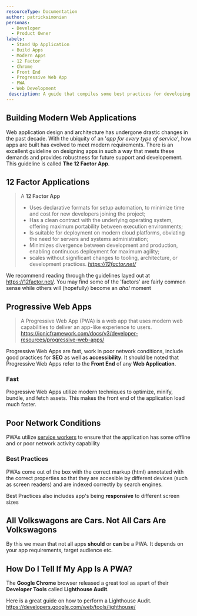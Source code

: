 ```yaml
---
resourceType: Documentation
author: patricksimonian
personas:
  - Developer
  - Product Owner
labels:
  - Stand Up Application
  - Build Apps
  - Modern Apps
  - 12 Factor
  - Chrome
  - Front End
  - Progressive Web App
  - PWA
  - Web Development
 description: A guide that compiles some best practices for developing applications in the modern world. This guide speaks on 12 Factor Apps as well as Progressive Web Apps.
---
```


## Building Modern Web Applications

Web application design and architecture has undergone drastic changes in the past decade. With the ubiquity of an '*app for every type of service*',
how apps are built has evolved to meet modern requirements. There is an excellent guideline on designing apps in such a way that meets these
demands and provides robustness for future support and developement. This guideline is called **The 12 Factor App**.

## 12 Factor Applications

> A **12 Factor App**
>- Uses declarative formats for setup automation, to minimize time and cost for new developers joining the project;
>- Has a clean contract with the underlying operating system, offering maximum portability between execution environments;
>- Is suitable for deployment on modern cloud platforms, obviating the need for servers and systems administration;
>- Minimizes divergence between development and production, enabling continuous deployment for maximum agility;
>- scales without significant changes to tooling, architecture, or development practices.
> *https://12factor.net/*

We recommend reading through the guidelines layed out at https://12factor.net/. You may find some of the 'factors' are fairly
common sense while others will (hopefully) become an *aha!* moment

## Progressive Web Apps

> A Progressive Web App (PWA) is a web app that uses modern web capabilities to deliver an app-like experience to users. 
> https://ionicframework.com/docs/v3/developer-resources/progressive-web-apps/

Progressive Web Apps are fast, work in poor network conditions, include good practices for **SEO** as well as **accessibility**.
It should be noted that Progressive Web Apps refer to the **Front End** of any **Web Application**.

### Fast

Progressive Web Apps utilize modern techniques to optimize, minify, bundle, and fetch assets. This makes the front end of the application
load much faster.

## Poor Network Conditions

PWAs utilize [service workers](https://developers.google.com/web/fundamentals/primers/service-workers/) to ensure that the application
has some offline and or poor network activity capability

### Best Practices

PWAs come out of the box with the correct markup (html) annotated with the correct properties so that they are accesible by different
devices (such as screen readers) and are indexed correctly by search engines. 

Best Practices also includes app's being **responsive** to different screen sizes


## All Volkswagons are Cars. Not All Cars Are Volkswagons

By this we mean that not all apps **should** or **can** be a PWA. It depends on your app requirements, target audience etc.

## How Do I Tell If My App Is A PWA?

The **Google Chrome** browser released a great tool as apart of their **Developer Tools** called **Lighthouse Audit**.

Here is a great guide on how to perform a Lighthouse Audit. https://developers.google.com/web/tools/lighthouse/

